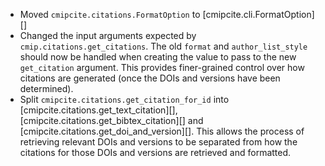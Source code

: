 - Moved `cmipcite.citations.FormatOption` to [cmipcite.cli.FormatOption][]
- Changed the input arguments expected by `cmip.citations.get_citations`. The old `format` and `author_list_style` should now be handled when creating the value to pass to the new `get_citation` argument. This provides finer-grained control over how citations are generated (once the DOIs and versions have been determined).
- Split `cmipcite.citations.get_citation_for_id` into [cmipcite.citations.get_text_citation][], [cmipcite.citations.get_bibtex_citation][] and [cmipcite.citations.get_doi_and_version][]. This allows the process of retrieving relevant DOIs and versions to be separated from how the citations for those DOIs and versions are retrieved and formatted.
